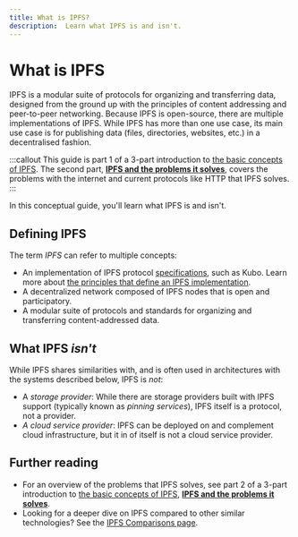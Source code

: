 ```yaml
---
title: What is IPFS?
description:  Learn what IPFS is and isn't.
---
```


# What is IPFS

IPFS is a modular suite of <VueCustomTooltip label="A set of standards, rules or procedures for transmitting data between computers, including how the information will be structured and how each computer will send and receive it. Notable examples include TCP/IP, HTTP/S, SMTP, and DNS." underlined multiline is-medium is-bottom>protocols</VueCustomTooltip> for organizing and transferring data, designed from the ground up with the principles of <VueCustomTooltip label="A way to address data by its hash rather than its location (IPs)." underlined multiline>content addressing</VueCustomTooltip> and <VueCustomTooltip label="A network of computers model in which each party has equivalent capabilities and can initiate a communication session." underlined multiline is-medium>peer-to-peer networking</VueCustomTooltip>. Because IPFS is <VueCustomTooltip label="Software released under a license that grants users the rights to use, study, change, and distribute the software and its source code to anyone and for any purpose. Open-source software is often developed in a collaborative public manner that encourages contributions from users." underlined multiline is-medium>open-source</VueCustomTooltip>, there are multiple <VueCustomTooltip label="Software, written in any programming language, with functionality to process and transmit content-addressed data. Some implementations are optimized for specific use cases or devices, or use different subsystems to handle content-addressed data. There are multiple specififactions in IPFS for handling content-addressed data, and not all implementations implement them." underlined multiline is-medium>implementations</VueCustomTooltip> of IPFS.
While IPFS has more than one use case, its main use case is for publishing data (files, directories, websites, etc.) in a decentralised fashion.

:::callout
This guide is part 1 of a 3-part introduction to [the basic concepts of IPFS](../concepts/README.md#learn-the-basics). The second part, [**IPFS and the problems it solves**](../concepts/ipfs-solves.md), covers the problems with the internet and current protocols like HTTP that IPFS solves.
:::

In this conceptual guide, you'll learn what IPFS is and isn't.

## Defining IPFS

The term _IPFS_ can refer to multiple concepts:

- An <VueCustomTooltip label="Software, written in any programming language, with functionality to process and transmit content-addressed data. Some implementations are optimized for specific use cases or devices, or use different subsystems to handle content-addressed data. There are multiple specififactions in IPFS for handling content-addressed data, and not all implementations implement them." underlined multiline is-medium>implementation</VueCustomTooltip> of IPFS protocol [specifications](https://github.com/ipfs/specs), such as <VueCustomTooltip label="The first implementation of IPFS, written in Go." underlined multiline>Kubo</VueCustomTooltip>. Learn more about [the principles that define an IPFS implementation](./implementations.md).
- A 
<VueCustomTooltip label="A network of computers in which multiple servers act as a single processing point, without having a central server to manage network activity." underlined multiline is-medium>decentralized network</VueCustomTooltip> composed of <VueCustomTooltip label="Computers participating in an IPFS network by running an IPFS implementation. Also referred to as peers" underlined multiline>IPFS nodes</VueCustomTooltip> that is open and participatory.
- A modular suite of protocols and standards for organizing and transferring content-addressed data.

## What IPFS _isn't_

While IPFS shares similarities with, and is often used in architectures with the systems described below, IPFS is _not_:

- A _storage provider_: While there are storage providers built with IPFS support (typically known as _pinning services_), IPFS itself is a protocol, not a provider.
- _A <VueCustomTooltip label="An organization that provides its users with on-demand computing resources, such as databases and storage, over the internet." underlined multiline is-medium>cloud service provider</VueCustomTooltip>_: IPFS can be deployed on and complement cloud infrastructure, but it in of itself is not a cloud service provider.

## Further reading
- For an overview of the problems that IPFS solves, see part 2 of a 3-part introduction to [the basic concepts of IPFS](../concepts/README.md#learn-the-basics), [**IPFS and the problems it solves**](../concepts/ipfs-solves.md).
- Looking for a deeper dive on IPFS compared to other similar technologies? See the [IPFS Comparisons page](../concepts/comparisons.md).

